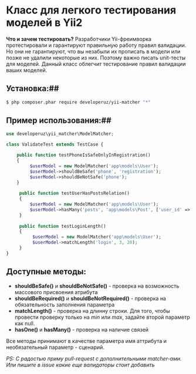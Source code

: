Класс для легкого тестирования моделей в Yii2
============

**Что и зачем тестировать?** Разработчики Yii-фреимворка протестировали и гарантируют правильную работу правил валидации.
Но они не гарантируют, что вы незабыли их прописать в модели или позже не удалили некоторые из них. Поэтому важно писать unit-тесты
для моделей. Данный класс облегчит тестирование правил валидации ваших моделей.

## Установка:##
```bash
$ php composer.phar require developeruz/yii-matcher "*"
```

## Пример использования:##

```php
use developeruz\yii_matcher\ModelMatcher;

class ValidateTest extends TestCase {

    public function testPhoneIsSafeOnlyInRegistration()
    {
         $userModel = new ModelMatcher('app\models\User');
         $userModel->shouldBeSafe('phone', 'registration');
         $userModel->shouldBeNotSafe('phone');
    }
    
     public function testUserHasPostsRelation()
     {
         $userModel = new ModelMatcher('app\models\User');
         $userModel->hasMany('posts', 'app\models\Post', ['user_id' => 'id']);
     }
     
     public function testLoginLength()
     {
          $userModel = new ModelMatcher('app\models\User');
          $userModel->matchLength('login', 3, 20);
     }
}
```
## Доступные методы: ##

- **shouldBeSafe()** и **shouldBeNotSafe()** - проверка на возможность массового присвоения атрибута 
- **shouldBeRequired()** и **shouldBeNotRequired()** - проверка на обязательность заполнения параметра 
- **matchLength()**  - проверка на длинну строки. Для того, чтобы провести проверку только на  *min* или *max*, 
задайте второй параметр как null.
- **hasOne()** и **hasMany()**  - проверка на наличие связей 

Все методы принимают в качестве параметра имя аттрибута и необязательный параметр - сценарий.

*PS: С радостью приму pull-request с дополнительными matcher-ами. Или пишите в issue какие еще валидаторы стоит добавить*